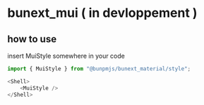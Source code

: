 # bunext_mui ( in devloppement )

## how to use

insert MuiStyle somewhere in your code

```Javascript XML
import { MuiStyle } from "@bunpmjs/bunext_material/style";

<Shell>
    <MuiStyle />
</Shell>
```
